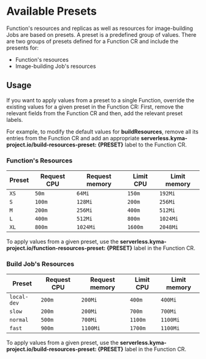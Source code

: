 # Available Presets

Function's resources and replicas as well as resources for image-building Jobs are based on presets. A preset is a predefined group of values. There are two groups of presets defined for a Function CR and include the presents for:

- Function's resources
- Image-building Job's resources

## Usage

If you want to apply values from a preset to a single Function, override the existing values for a given preset in the Function CR: First, remove the relevant fields from the Function CR and then, add the relevant preset labels.

For example, to modify the default values for **buildResources**, remove all its entries from the Function CR and add an appropriate **serverless.kyma-project.io/build-resources-preset: {PRESET}** label to the Function CR.

### Function's Resources

| Preset | Request CPU | Request memory | Limit CPU | Limit memory |
| - | - | - | - | - |
| `XS` | `50m` | `64Mi` | `150m` | `192Mi` |
| `S` | `100m` | `128Mi` | `200m` | `256Mi` |
| `M` | `200m` | `256Mi` | `400m` | `512Mi` |
| `L` | `400m` | `512Mi` | `800m` | `1024Mi` |
| `XL` | `800m` | `1024Mi` | `1600m` | `2048Mi` |

To apply values ​​from a given preset, use the **serverless.kyma-project.io/function-resources-preset: {PRESET}** label in the Function CR.

### Build Job's Resources

| Preset | Request CPU | Request memory | Limit CPU | Limit memory |
| - | - | - | - | - |
| `local-dev` | `200m` | `200Mi` | `400m` | `400Mi` |
| `slow` | `200m` | `200Mi` | `700m` | `700Mi` |
| `normal` | `500m` | `700Mi` | `1100m` | `1100Mi`|
| `fast` | `900m` | `1100Mi` | `1700m` | `1100Mi`|

To apply values ​​from a given preset, use the **serverless.kyma-project.io/build-resources-preset: {PRESET}** label in the Function CR.
